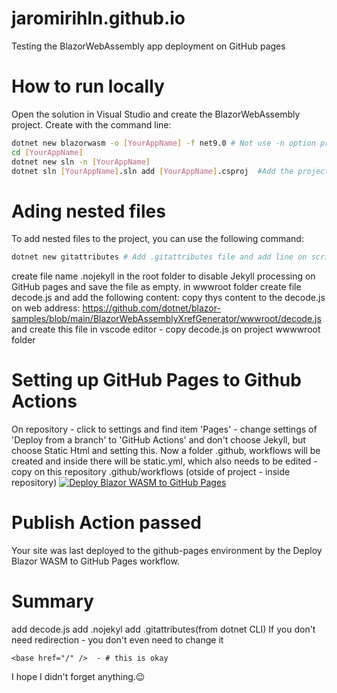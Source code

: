 # jaromirihln.github.io
Testing the BlazorWebAssembly app deployment on GitHub pages
# How to run locally
Open the solution in Visual Studio and create the BlazorWebAssembly project.
Create with the command line:
```bash
dotnet new blazorwasm -o [YourAppName] -f net9.0 # Not use -n option project name and folder name must be the same
cd [YourAppName]
dotnet new sln -n [YourAppName]
dotnet sln [YourAppName].sln add [YourAppName].csproj  #Add the project to the solution
```
# Ading nested files
To add nested files to the project, you can use the following command:
```bash
dotnet new gitattributes # Add .gitattributes file and add line on scripts *.js   binary
```
create file name .nojekyll in the root folder to disable Jekyll processing on GitHub pages
and save the file as empty.
in wwwroot folder create file decode.js and add the following content:
copy thys content to the decode.js on web address:
https://github.com/dotnet/blazor-samples/blob/main/BlazorWebAssemblyXrefGenerator/wwwroot/decode.js
and create this file in vscode editor - copy decode.js on project wwwwroot folder
# Setting up GitHub Pages to Github Actions
On repository - click to settings and find item 'Pages' - change settings of 'Deploy from a branch' to
'GitHub Actions' and don't choose Jekyll, but choose Static Html and setting this.
Now a folder .github, workflows will be created and inside there will be static.yml, which also needs to be edited - copy on this repository .github/workflows (otside of project - inside repository)
 [![Deploy Blazor WASM to GitHub Pages](https://github.com/JaromirIhln/jaromirihln.github.io/actions/workflows/static.yml/badge.svg)](https://github.com/JaromirIhln/jaromirihln.github.io/actions/workflows/static.yml) 
 # Publish Action passed
 Your site was last deployed to the github-pages environment by the Deploy Blazor WASM to GitHub Pages workflow.
 # Summary
 add decode.js
 add .nojekyl
 add .gitattributes(from dotnet CLI)
 If you don't need redirection - you don't even need to change it
 ```
 <base href="/" />  - # this is okay
```
I hope I didn't forget anything.😉

